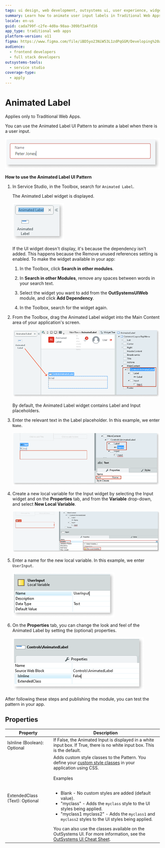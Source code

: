 ```yaml
---
tags: ui design, web development, outsystems ui, user experience, widgets
summary: Learn how to animate user input labels in Traditional Web Apps using the Animated Label UI Pattern in OutSystems 11 (O11).
locale: en-us
guid: cada799f-c2fe-4d0a-98aa-309bf3a4fd16
app_type: traditional web apps
platform-version: o11
figma: https://www.figma.com/file/iBD5yo23NiW53L1zdPqGGM/Developing%20an%20Application?node-id=226:14
audience:
  - frontend developers
  - full stack developers
outsystems-tools:
  - service studio
coverage-type:
  - apply
---
```


# Animated Label

<div class="info" markdown="1">

Applies only to Traditional Web Apps.

</div>

You can use the Animated Label UI Pattern to animate a label when there is a user input.

 ![Screenshot of the Animated Label UI Pattern in use](images/animatedlabel-10-ss.png "Animated Label in Action")

**How to use the Animated Label UI Pattern**

1. In Service Studio, in the Toolbox, search for `Animated Label`.

    The Animated Label widget is displayed.

    ![Screenshot showing the Animated Label widget in the Service Studio toolbox](images/animatedlabel-7-ss.png "Animated Label Widget in Service Studio")

    If the UI widget doesn't display, it's because the dependency isn't added. This happens because the Remove unused references setting is enabled. To make the widget available in your app:

    1. In the Toolbox, click **Search in other modules**.

    1. In **Search in other Modules**, remove any spaces between words in your search text.
    
    1. Select the widget you want to add from the **OutSystemsUIWeb** module, and click **Add Dependency**. 
    
    1. In the Toolbox, search for the widget again.

1. From the Toolbox, drag the Animated Label widget into the Main Content area of your application's screen.

    ![Screenshot of dragging the Animated Label widget into the Main Content area of an application screen](images/animatedlabel-8-ss.png "Dragging Animated Label Widget")

    By default, the Animated Label widget contains Label and Input placeholders.

1. Enter the relevant text in the Label placeholder. In this example, we enter `Name`.

    ![Screenshot showing the Label placeholder with the text 'Name' entered in the Animated Label widget](images/animatedlabel-9-ss.png "Label Placeholder Text")

1. Create a new local variable for the Input widget by selecting the Input widget and on the **Properties** tab, and from the **Variable** drop-down, and select **New Local Variable**.

    ![Screenshot of creating a new local variable for the Input widget in the Animated Label properties](images/animatedlabel-1-ss.png "Creating a New Local Variable")

1. Enter a name for the new local variable. In this example, we enter `UserInput`.

    ![Screenshot showing the process of naming the new local variable 'UserInput' for the Animated Label](images/animatedlabel-2-ss.png "Naming the New Local Variable")

1. On the **Properties** tab, you can change the look and feel of the Animated Label by setting the (optional) properties.

    ![Screenshot of the optional properties available for customizing the Animated Label's appearance](images/animatedlabel-3-ss.png "Animated Label Properties")

After following these steps and publishing the module, you can test the pattern in your app.

## Properties

| **Property** | **Description** |
|---|---|
| IsInline (Boolean): Optional | If False, the Animated Input is displayed in a white input box. If True, there is no white input box. This is the default. |
| ExtendedClass (Text): Optional | Adds custom style classes to the Pattern. You define your [custom style classes](../../../look-feel/css.md) in your application using CSS.<br/><br/>Examples<br/><br/> <ul><li>Blank - No custom styles are added (default value).</li><li>"myclass" - Adds the ``myclass`` style to the UI styles being applied.</li><li>"myclass1 myclass2" - Adds the ``myclass1`` and ``myclass2`` styles to the UI styles being applied.</li></ul>You can also use the classes available on the OutSystems UI. For more information, see the [OutSystems UI Cheat Sheet](https://outsystemsui.outsystems.com/OutSystemsUIWebsite/CheatSheet). |
